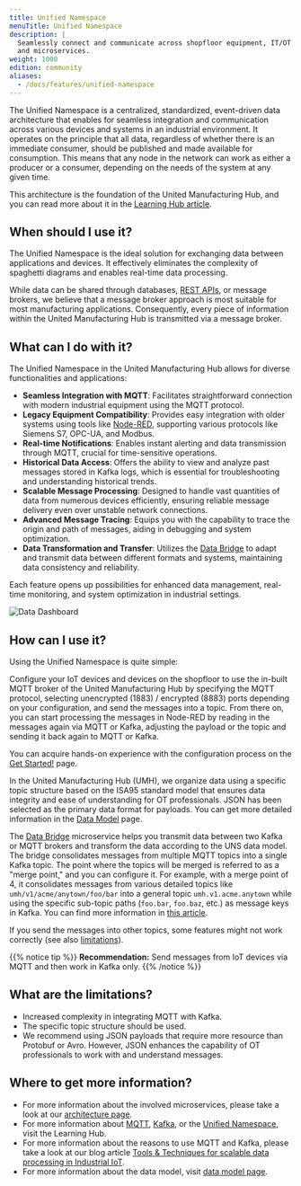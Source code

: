 ```yaml
---
title: Unified Namespace
menuTitle: Unified Namespace
description: |
  Seamlessly connect and communicate across shopfloor equipment, IT/OT systems,
  and microservices.
weight: 1000
edition: community
aliases:
  - /docs/features/unified-namespace
---
```


The Unified Namespace is a centralized, standardized, event-driven data
architecture that enables for seamless integration and communication across
various devices and systems in an industrial environment. It operates on the
principle that all data, regardless of whether there is an immediate consumer,
should be published and made available for consumption. This means that any
node in the network can work as either a producer or a consumer, depending on
the needs of the system at any given time.

This architecture is the foundation of the United Manufacturing Hub, and you
can read more about it in the [Learning Hub article](https://learn.umh.app/lesson/introduction-into-it-ot-unified-namespace/).

## When should I use it?

The Unified Namespace is the ideal solution for exchanging data between
applications and devices. It effectively eliminates the complexity of spaghetti
diagrams and enables real-time data processing.

While data can be shared through databases,
[REST APIs](https://learn.umh.app/lesson/introduction-into-it-ot-https-rest/),
or message brokers, we believe that a message broker approach is most suitable
for most manufacturing applications. Consequently, every piece of information
within the United Manufacturing Hub is transmitted via a message broker.

## What can I do with it?

The Unified Namespace in the United Manufacturing Hub allows for diverse functionalities and applications:

- **Seamless Integration with MQTT**: Facilitates straightforward connection
  with modern industrial equipment using the MQTT protocol.
- **Legacy Equipment Compatibility**: Provides easy integration with older
  systems using tools like [Node-RED](/docs/architecture/data-infrastructure/unified-namespace/node-red/),
  supporting various protocols like Siemens S7, OPC-UA, and Modbus.
- **Real-time Notifications**: Enables instant alerting and data transmission
  through MQTT, crucial for time-sensitive operations.
- **Historical Data Access**: Offers the ability to view and analyze past
  messages stored in Kafka logs, which is essential for troubleshooting and
  understanding historical trends.
- **Scalable Message Processing**: Designed to handle vast quantities of data
  from numerous devices efficiently, ensuring reliable message delivery even
  over unstable network connections.
- **Advanced Message Tracing**: Equips you with the capability to trace the
  origin and path of messages, aiding in debugging and system optimization.
- **Data Transformation and Transfer**: Utilizes the
  [Data Bridge](/docs/architecture/data-infrastructure/unified-namespace/data-bridge/)
  to adapt and transmit data between different formats and systems, maintaining
  data consistency and reliability.

Each feature opens up possibilities for enhanced data management, real-time
monitoring, and system optimization in industrial settings.

![Data Dashboard](/images/features/unified-namespace/dataDashboardMC.png?width=80%)

## How can I use it?

Using the Unified Namespace is quite simple:

Configure your IoT devices and devices on the shopfloor to use the in-built
MQTT broker of the United Manufacturing Hub by specifying the MQTT protocol,
selecting unencrypted (1883) / encrypted (8883) ports depending on your
configuration, and send the messages into a topic. From there on, you can start
processing the messages in Node-RED by reading in the messages again via MQTT
or Kafka, adjusting the payload or the topic and sending it back again to MQTT
or Kafka.

You can acquire hands-on experience with the configuration process on the
[Get Started!](/docs/getstarted/) page.

In the United Manufacturing Hub (UMH), we organize data using a specific topic
structure based on the ISA95 standard model that ensures data integrity and
ease of understanding for OT professionals. JSON has been selected as the
primary data format for payloads. You can get more detailed information in the
[Data Model](/docs/datamodel/) page.

The [Data Bridge](/docs/reference/microservices/data-bridge/) microservice
helps you transmit data between two Kafka or MQTT brokers and transform the
data according to the UNS data model. The bridge consolidates messages from
multiple MQTT topics into a single Kafka topic. The point where the topics will
be merged is referred to as a "merge point," and you can configure it. For
example, with a merge point of 4, it consolidates messages from various
detailed topics like `umh/v1/acme/anytown/foo/bar` into a general topic
`umh.v1.acme.anytown` while using the specific sub-topic paths (`foo.bar`,
`foo.baz`, etc.) as message keys in Kafka. You can find more information in
[this article](https://learn.umh.app/lesson/data-modeling-in-the-unified-namespace-mqtt-kafka/).

If you send the messages into other topics, some features might not work
correctly (see also [limitations](#what-are-the-limitations)).

{{% notice tip %}}
**Recommendation:** Send messages from IoT devices via MQTT and then work in
Kafka only.
{{% /notice %}}

## What are the limitations?

- Increased complexity in integrating MQTT with Kafka.
- The specific topic structure should be used.
- We recommend using JSON payloads that require more resource than Protobuf or
  Avro. However, JSON enhances the capability of OT professionals to work with
  and understand messages.

## Where to get more information?

- For more information about the involved microservices, please take a look at
  our [architecture page](/docs/architecture/).
- For more information about [MQTT](https://learn.umh.app/lesson/introduction-into-it-ot-mqtt/),
[Kafka](https://learn.umh.app/lesson/introduction-into-it-ot-kafka/),
  or the [Unified Namespace](https://learn.umh.app/lesson/introduction-into-it-ot-unified-namespace/),
  visit the Learning Hub.
- For more information about the reasons to use MQTT and Kafka, please take a
  look at our blog article [Tools & Techniques for scalable data processing in Industrial IoT](https://learn.umh.app/blog/tools-techniques-for-scalable-data-processing-in-industrial-iot/).
- For more information about the data model, visit [data model page](/docs/datamodel/).
